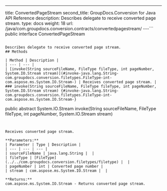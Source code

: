 ---
title: ConvertedPageStream
second_title: GroupDocs.Conversion for Java API Reference
description: Describes delegate to receive converted page stream.
type: docs
weight: 18
url: /java/com.groupdocs.conversion.contracts/convertedpagestream/
---```
public interface ConvertedPageStream
```

Describes delegate to receive converted page stream.
## Methods

| Method | Description |
| --- | --- |
| [invoke(String sourceFileName, FileType fileType, int pageNumber, System.IO.Stream stream)](#invoke-java.lang.String-com.groupdocs.conversion.filetypes.FileType-int-com.aspose.ms.System.IO.Stream-) | Receives converted page stream. |
### invoke(String sourceFileName, FileType fileType, int pageNumber, System.IO.Stream stream) {#invoke-java.lang.String-com.groupdocs.conversion.filetypes.FileType-int-com.aspose.ms.System.IO.Stream-}
```
public abstract System.IO.Stream invoke(String sourceFileName, FileType fileType, int pageNumber, System.IO.Stream stream)
```


Receives converted page stream.

**Parameters:**
| Parameter | Type | Description |
| --- | --- | --- |
| sourceFileName | java.lang.String |  |
| fileType | [FileType](../../com.groupdocs.conversion.filetypes/filetype) |  |
| pageNumber | int | Converted page number |
| stream | com.aspose.ms.System.IO.Stream |  |

**Returns:**
com.aspose.ms.System.IO.Stream - Returns converted page stream.
